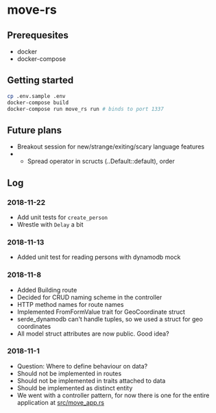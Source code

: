 # move-rs

## Prerequesites

* docker
* docker-compose

## Getting started

```sh
cp .env.sample .env
docker-compose build
docker-compose run move_rs run # binds to port 1337
```

## Future plans

* Breakout session for new/strange/exiting/scary language features
* * Spread operator in scructs (..Default::default), order

## Log

### 2018-11-22
* Add unit tests for `create_person`
* Wrestle with `Delay` a bit

### 2018-11-13
* Added unit test for reading persons with dynamodb mock

### 2018-11-8

* Added Building route
* Decided for CRUD naming scheme in the controller
* HTTP method names for route names
* Implemented FromFormValue trait for GeoCoordinate struct
* serde_dynamodb can't handle tuples, so we used a struct for geo coordinates
* All model struct attributes are now public. Good idea?

### 2018-11-1 

* Question: Where to define behaviour on data?
* Should not be implemented in routes
* Should not be implemented in traits attached to data
* Should be implemented as distinct entity
* We went with a controller pattern, for now there is one for the entire application at [src/move_app.rs](./src/move_app.rs)
